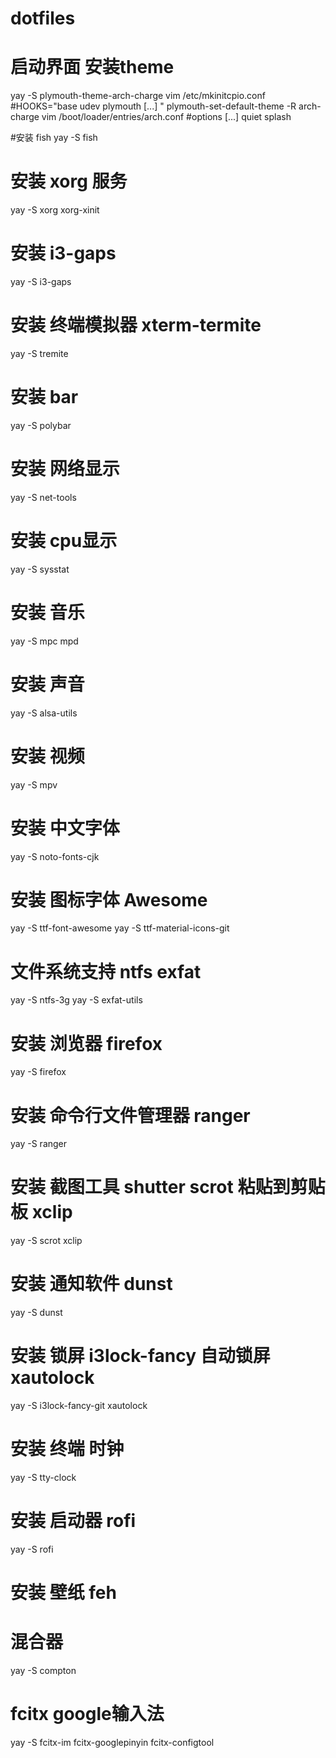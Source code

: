 # dotfiles

# 启动界面 安装theme
yay -S plymouth-theme-arch-charge
vim /etc/mkinitcpio.conf #HOOKS="base udev plymouth [...] "
plymouth-set-default-theme -R arch-charge
vim /boot/loader/entries/arch.conf #options [...] quiet splash

#安装 fish
yay -S fish

# 安装 xorg 服务 
yay -S xorg xorg-xinit

# 安装 i3-gaps
yay -S i3-gaps

# 安装 终端模拟器 xterm-termite
yay -S tremite

# 安装 bar
yay -S polybar

# 安装 网络显示
yay -S net-tools
# 安装 cpu显示
yay -S sysstat
# 安装 音乐
yay -S mpc mpd
# 安装 声音
yay -S alsa-utils
# 安装 视频
yay -S mpv

# 安装 中文字体
yay  -S noto-fonts-cjk

# 安装 图标字体 Awesome 
yay -S ttf-font-awesome
yay -S ttf-material-icons-git

# 文件系统支持 ntfs exfat
yay -S ntfs-3g
yay -S exfat-utils

# 安装 浏览器 firefox
yay -S  firefox

# 安装 命令行文件管理器 ranger
yay -S ranger

# 安装 截图工具 shutter scrot  粘贴到剪贴板 xclip
yay -S  scrot xclip

# 安装 通知软件 dunst
yay -S dunst

# 安装 锁屏 i3lock-fancy 自动锁屏 xautolock
yay -S i3lock-fancy-git xautolock

# 安装 终端 时钟
yay -S tty-clock


# 安装 启动器 rofi
yay -S rofi

# 安装 壁纸 feh

# 混合器 
yay -S compton


# fcitx google输入法
yay -S fcitx-im fcitx-googlepinyin fcitx-configtool



